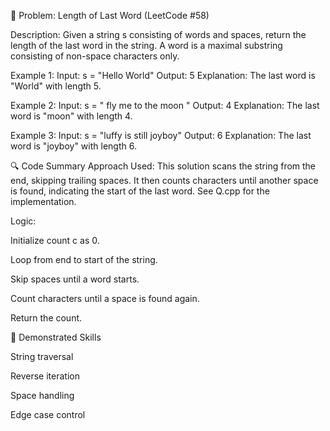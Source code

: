 🧩 Problem: Length of Last Word (LeetCode #58)

Description:
Given a string s consisting of words and spaces, return the length of the last word in the string.
A word is a maximal substring consisting of non-space characters only.

Example 1:
Input: s = "Hello World"
Output: 5
Explanation: The last word is "World" with length 5.

Example 2:
Input: s = " fly me to the moon "
Output: 4
Explanation: The last word is "moon" with length 4.

Example 3:
Input: s = "luffy is still joyboy"
Output: 6
Explanation: The last word is "joyboy" with length 6.

🔍 Code Summary
Approach Used:
This solution scans the string from the end, skipping trailing spaces. It then counts characters until another space is found, indicating the start of the last word. See Q.cpp for the implementation.

Logic:

Initialize count c as 0.

Loop from end to start of the string.

Skip spaces until a word starts.

Count characters until a space is found again.

Return the count.

🧠 Demonstrated Skills

String traversal

Reverse iteration

Space handling

Edge case control
